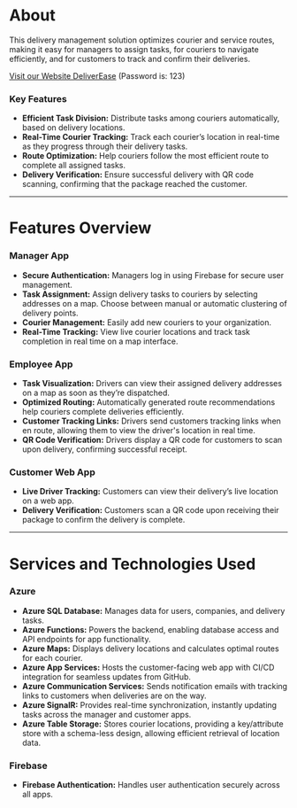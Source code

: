 
# About
This delivery management solution optimizes courier and service routes, making it easy for managers to assign tasks, for couriers to navigate efficiently, and for customers to track and confirm their deliveries.

[Visit our Website DeliverEase](https://pentagon-kangaroo-dn4z.squarespace.com/)  (Password is: 123)


### Key Features
- **Efficient Task Division:** Distribute tasks among couriers automatically, based on delivery locations.
- **Real-Time Courier Tracking:** Track each courier’s location in real-time as they progress through their delivery tasks.
- **Route Optimization:** Help couriers follow the most efficient route to complete all assigned tasks.
- **Delivery Verification:** Ensure successful delivery with QR code scanning, confirming that the package reached the customer.

---

# Features Overview

### Manager App
- **Secure Authentication:** Managers log in using Firebase for secure user management.
- **Task Assignment:** Assign delivery tasks to couriers by selecting addresses on a map. Choose between manual or automatic clustering of delivery points.
- **Courier Management:** Easily add new couriers to your organization.
- **Real-Time Tracking:** View live courier locations and track task completion in real time on a map interface.

### Employee App
- **Task Visualization:** Drivers can view their assigned delivery addresses on a map as soon as they’re dispatched.
- **Optimized Routing:** Automatically generated route recommendations help couriers complete deliveries efficiently.
- **Customer Tracking Links:** Drivers send customers tracking links when en route, allowing them to view the driver's location in real time.
- **QR Code Verification:** Drivers display a QR code for customers to scan upon delivery, confirming successful receipt.

### Customer Web App
- **Live Driver Tracking:** Customers can view their delivery’s live location on a web app.
- **Delivery Verification:** Customers scan a QR code upon receiving their package to confirm the delivery is complete.

---

# Services and Technologies Used

### Azure
- **Azure SQL Database:** Manages data for users, companies, and delivery tasks.
- **Azure Functions:** Powers the backend, enabling database access and API endpoints for app functionality.
- **Azure Maps:** Displays delivery locations and calculates optimal routes for each courier.
- **Azure App Services:** Hosts the customer-facing web app with CI/CD integration for seamless updates from GitHub.
- **Azure Communication Services:** Sends notification emails with tracking links to customers when deliveries are on the way.
- **Azure SignalR:** Provides real-time synchronization, instantly updating tasks across the manager and customer apps.
- **Azure Table Storage:** Stores courier locations, providing a key/attribute store with a schema-less design, allowing efficient retrieval of location data.

### Firebase
- **Firebase Authentication:** Handles user authentication securely across all apps.